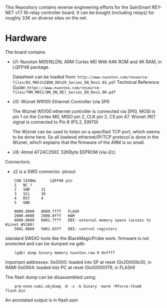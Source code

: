
This Repository contains reverse engineering efforts for the
SainSmart REY-NET v1.1 16-relay controller board.
It can be bought (including relays) for roughly 33€ on diverse sites on the net.

Hardware
========

The board contains

* U1: Nuvoton M0516LDN, ARM Cortex M0 With 64K ROM and 4K RAM, in LQFP48 package.

	Datasheet can be loaded from: `http://www.nuvoton.com/resource-files/DS_M051%28DN_DE%29_Series_EN_Rev1.03.pdf`
	Technical Reference Guide: `https://www.nuvoton.com/resource-files/TRM_M051(BN_DN_DE)_Series_EN_Rev1.00.pdf`

* U5: Wiznet W9100 Ethernet Controller (via SPI)

	The Wiznet W5100 ethernet controller is connected via SPI0,
	MOSI is pin 1 on the Cortex M0,
	MISO pin 2,
	CLK pin 3,
	CS pin 47.
	Wiznet /INT signal is connected to Pin 8 (P3.2, EINT0)

	The Wiznet can be used to listen on a specified TCP port,
	which seems to be done here. So all lowlevel ethernet/IP/TCP
	protocol is done in the Wiznet, which explains that the
	firmware of the ARM is so small.


* U6: Atmel AT24C256C 32KByte EEPROM (via i2c)



Connectors:

* J2 is a SWD connector. pinout:

```
	CON	SIGNAL		LQFP48 pin
	1	NC ?
	2	SWD		31
	3	SCL		30
	4	RST		4
	5	GND

	0000.0000	0000.ffff	FLASH
	2000.0000	2000.0fff	RAM
	6000.0000	6001.ffff	EBI: external memory space (access to Wiznet W5100)
	5001.0000	5001.03ff	EBI: control registers
```


standard SWDIO tools like the BlackMagicProbe work.
firmware is not protected and can be dumped via gdb:

```
	(gdb) dump binary memory nuvoton.raw 0 0xffff
```


important addresses:
0x0000: loaded into SP at reset (0x20000b30, in RAM)
0x0004: loaded into PC at reset (0x00000179, in FLASH)


The flash dump can be disassembled using:

```
	arm-none-eabi-objdump -D -z -b binary -marm -Mforce-thumb flash.bin
```

An annotated output is in flash.asm


